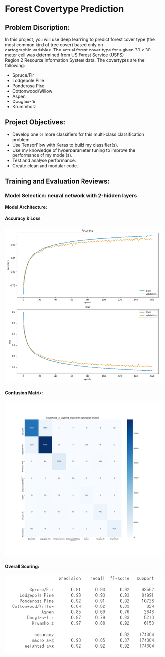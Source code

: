 # Forest Covertype Prediction

## Problem Discription:
In this project, you will use deep learning to predict forest cover type (the most common kind of tree cover) based only on \
cartographic variables. The actual forest cover type for a given 30 x 30 meter cell was determined from US Forest Service (USFS)\
Region 2 Resource Information System data. The covertypes are the following:
- Spruce/Fir
- Lodgepole Pine
- Ponderosa Pine
- Cottonwood/Willow
- Aspen
- Douglas-fir
- Krummholz

## Project Objectives:
- Develop one or more classifiers for this multi-class classification problem.
- Use TensorFlow with Keras to build my classifier(s). 
- Use my knowledge of hyperparameter tuning to improve the performance of my model(s).
- Test and analyse performance.
- Create clean and modular code.

## Training and Evaluation Reviews:

### Model Selection: neural network with 2-hidden layers

#### Model Architecture:


#### Accuracy & Loss:
![](https://github.com/Friedrich94326/Forest_Covertype_Prediction/blob/main/Trained_Models/covertype_3_layered_classifier/acc_loss_plot.png)
#### Confusion Matrix:
![](https://github.com/Friedrich94326/Forest_Covertype_Prediction/blob/main/Trained_Models/covertype_3_layered_classifier/confusion_matrix.png)

#### Overall Scoring:
![](https://github.com/Friedrich94326/Forest_Covertype_Prediction/blob/main/Trained_Models/covertype_3_layered_classifier/Classification_Report.png)



